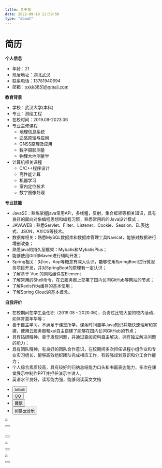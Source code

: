 ```yaml
---
title: 关于我
date: 2022-09-19 11:59:50
type: "about"
---
```


# 简历

**个人信息**

- 年龄：21
- 现居地址：湖北武汉
- 联系电话：13781940694
- 邮箱：xxkk3851@gmail.com

**教育背景**

- 学校：武汉大学(本科)
- 专业：测绘工程
- 在校时间：2019.08-2023.06
- 专业主修课程
    - 地理信息系统
    - 遥感原理与应用
    - GNSS原理及应用
    - 数字摄影测量
    - 物理大地测量学
- 计算机相关课程
    - C/C++程序设计
    - 高性能计算
    - 机器学习
    - 室内定位技术
    - 数字图像处理

**专业技能**

- JavaSE：熟练掌握java常用API，多线程，反射，集合框架等相关知识，具有良好的面向对象编程思想和编程习惯，熟悉常用的的Java设计模式；
- JAVAWEB：熟悉Servlet、Filter、Listener、Cookie、Session、EL表达式、JSON，AXIOS等技术。
- 数据库相关：熟悉MySQL数据库和数据库管理工具Navicat，能够对数据进行增删改查；
- 熟悉java的持久层框架：Mybatis和MybatisPlus；
- 能够使用Git和Maven进行辅助开发；
- Spring相关：对Ioc，Aop等概念有深入认识，能够使用SpringBoot进行微服务项目开发，并对SpringBoot的原理有一定认识；
- 了解基于 Vue 的网站组件库Element
- 了解常用的Shell命令，在云服务器上部署了国内访问GitHub等网站的节点；
- 了解Redis作为缓存的基本使用；
- 了解Spring Cloud的基本概念。

**自我评价**

- 在校期间在学生会任职（2019.08 - 2020.06），负责过比较大型的校内活动，如体育嘉年华等；
- 善于自主学习，不满足于课堂所学，课余时间自学Java知识并能快速理解和掌握，使用云服务器和xui自主搭建了能够在国内访问GitHub的节点；
- 具有钻研精神，善于发现问题，并通过查阅资料自主解决，拥有独立解决问题的能力；
- 具有团队精神，有良好的团队合作意识，在校期间多次担任课程小组作业和专业实习组长，能够高效组织团队完成相应工作，有较强规划意识和分工合作能力；
- 个人综合素质较高，具有较好的归纳总结能力口头和书面表达能力，多次在课堂展示中制作PPT并担任演示主讲人。
- 英语水平良好，读写能力强，能够阅读英文文档

<div class="tabs" id="test4">
<ul class="nav-tabs">
<li class="tab active">
<button type="button" data-href="#test4-1">bilibili</button>
<li class="tab"><button type="button" data-href="#test4-2">QQ</button></li>
<li class="tab"><button type="button" data-href="#test4-3">微信</button></li>
<li class="tab"><button type="button" data-href="#test4-4">网易云音乐</button></li>
</ul>
<div class="tab-contents">
<div class="tab-item-content active" id="test4-1">
<p>
<a href="https://zhuxinpeng.oss-cn-hangzhou.aliyuncs.com/bilibili.jpg" data-fancybox="gallery" data-caption="" data-thumb="https://zhuxinpeng.oss-cn-hangzhou.aliyuncs.com/bilibili.jpg"><img src="https://zhuxinpeng.oss-cn-hangzhou.aliyuncs.com/bilibili.jpg" data-lazy-src="https://zhuxinpeng.oss-cn-hangzhou.aliyuncs.com/bilibili.jpg" style="zoom: 50%;" data-ll-status="loaded" class="entered loaded"></a>
</p>
<button type="button" class="tab-to-top" aria-label="scroll to top"><i class="fas fa-arrow-up"></i></button>
</div>
<div class="tab-item-content" id="test4-2">
<p>
<a href="https://zhuxinpeng.oss-cn-hangzhou.aliyuncs.com/qq.jpg" data-fancybox="gallery" data-caption="" data-thumb="https://zhuxinpeng.oss-cn-hangzhou.aliyuncs.com/qq.jpg"><img src="https://zhuxinpeng.oss-cn-hangzhou.aliyuncs.com/qq.jpg" data-lazy-src="https://zhuxinpeng.oss-cn-hangzhou.aliyuncs.com/qq.jpg" alt="" data-ll-status="loaded" class="entered loaded">
</a>
</p>
<button type="button" class="tab-to-top" aria-label="scroll to top"><i class="fas fa-arrow-up"></i></button>
</div><div class="tab-item-content" id="test4-3"><p><a href="https://zhuxinpeng.oss-cn-hangzhou.aliyuncs.com/wechat.jpg" data-fancybox="gallery" data-caption="" data-thumb="https://zhuxinpeng.oss-cn-hangzhou.aliyuncs.com/wechat.jpg"><img src="https://zhuxinpeng.oss-cn-hangzhou.aliyuncs.com/wechat.jpg" data-lazy-src="https://zhuxinpeng.oss-cn-hangzhou.aliyuncs.com/wechat.jpg" style="zoom: 50%;" data-ll-status="loaded" class="entered loaded">
</a>
</p>
<button type="button" class="tab-to-top" aria-label="scroll to top"><i class="fas fa-arrow-up"></i></button></div><div class="tab-item-content" id="test4-4"><p><a href="https://zhuxinpeng.oss-cn-hangzhou.aliyuncs.com/wyy.jpg" data-caption="" data-thumb="https://zhuxinpeng.oss-cn-hangzhou.aliyuncs.com/wyy.jpg"><img src="https://zhuxinpeng.oss-cn-hangzhou.aliyuncs.com/wyy.jpg" data-lazy-src="https://zhuxinpeng.oss-cn-hangzhou.aliyuncs.com/wyy.jpg" style="zoom:50%;" data-ll-status="loaded" class="entered loaded"></a></p><button type="button" class="tab-to-top" aria-label="scroll to top"><i class="fas fa-arrow-up"></i></button></div></div>
</div>
